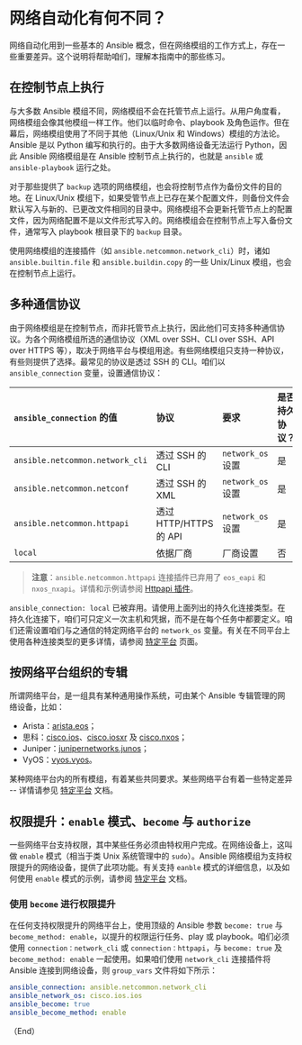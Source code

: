 # 网络自动化有何不同？

网络自动化用到一些基本的 Ansible 概念，但在网络模组的工作方式上，存在一些重要差异。这个说明将帮助咱们，理解本指南中的那些练习。


## 在控制节点上执行


与大多数 Ansible 模组不同，网络模组不会在托管节点上运行。从用户角度看，网络模组会像其他模组一样工作。他们以临时命令、playbook 及角色运作。但在幕后，网络模组使用了不同于其他（Linux/Unix 和 Windows）模组的方法论。Ansible 是以 Python 编写和执行的。由于大多数网络设备无法运行 Python，因此 Ansible 网络模组是在 Ansible 控制节点上执行的，也就是 `ansible` 或 `ansible-playbook` 运行之处。


对于那些提供了 `backup` 选项的网络模组，也会将控制节点作为备份文件的目的地。在 Linux/Unix 模组下，如果受管节点上已存在某个配置文件，则备份文件会默认写入与新的、已更改文件相同的目录中。网络模组不会更新托管节点上的配置文件，因为网络配置不是以文件形式写入的。网络模组会在控制节点上写入备份文件，通常写入 playbook 根目录下的 `backup` 目录。


使用网络模组的连接插件（如 `ansible.netcommon.network_cli`）时，诸如 `ansible.builtin.file` 和 `ansible.buildin.copy` 的一些 Unix/Linux 模组，也会在控制节点上运行。


## 多种通信协议


由于网络模组是在控制节点，而非托管节点上执行，因此他们可支持多种通信协议。为各个网络模组所选的通信协议（XML over SSH、CLI over SSH、API over HTTPS 等），取决于网络平台与模组用途。有些网络模组只支持一种协议，有些则提供了选择。最常见的协议是透过 SSH 的 CLI。咱们以 `ansible_connection` 变量，设置通信协议：


| `ansible_connection` 的值 | 协议 | 要求 | 是否持久协议？ |
| :-- | :-- | :-- | :-- |
| `ansible.netcommon.network_cli` | 透过 SSH 的 CLI | `network_os` 设置 | 是 |
| `ansible.netcommon.netconf` | 透过 SSH 的 XML | `network_os` 设置 | 是 |
| `ansible.netcommon.httpapi` | 透过 HTTP/HTTPS 的 API | `network_os` 设置 | 是 |
| `local` | 依据厂商 | 厂商设置 | 否 |


> **注意**：`ansible.netcommon.httpapi` 连接插件已弃用了 `eos_eapi` 和 `nxos_nxapi`。详情和示例请参阅 [Httpapi 插件](https://docs.ansible.com/ansible/latest/plugins/httpapi.html#httpapi-plugins)。


`ansible_connection: local` 已被弃用。请使用上面列出的持久化连接类型。在持久化连接下，咱们可只定义一次主机和凭据，而不是在每个任务中都要定义。咱们还需设置咱们与之通信的特定网络平台的 `network_os` 变量。有关在不同平台上使用各种连接类型的更多详情，请参阅 [特定平台](https://docs.ansible.com/ansible/latest/network/user_guide/platform_index.html#platform-options) 页面。


## 按网络平台组织的专辑


所谓网络平台，是一组具有某种通用操作系统，可由某个 Ansible 专辑管理的网络设备，比如：

- Arista：[arista.eos](https://galaxy.ansible.com/arista/eos)；
- 思科：[cisco.ios](https://galaxy.ansible.com/cisco/ios)、[cisco.iosxr](https://galaxy.ansible.com/cisco/iosxr) 及 [cisco.nxos](https://galaxy.ansible.com/cisco/nxos)；
- Juniper：[junipernetworks.junos](https://galaxy.ansible.com/junipernetworks/junos)；
- VyOS：[vyos.vyos](https://galaxy.ansible.com/vyos/vyos)。


某种网络平台内的所有模组，有着某些共同要求。某些网络平台有着一些特定差异 -- 详情请参见 [特定平台](https://docs.ansible.com/ansible/latest/network/user_guide/platform_index.html#platform-options) 文档。


## 权限提升：`enable` 模式、`become` 与 `authorize`


一些网络平台支持权限，其中某些任务必须由特权用户完成。在网络设备上，这叫做 `enable` 模式（相当于类 Unix 系统管理中的 `sudo`）。Ansible 网络模组为支持权限提升的网络设备，提供了此项功能。有关支持 `eanble` 模式的详细信息，以及如何使用 `enable` 模式的示例，请参阅 [特定平台](https://docs.ansible.com/ansible/latest/network/user_guide/platform_index.html#platform-options) 文档。


### 使用 `become` 进行权限提升

在任何支持权限提升的网络平台上，使用顶级的 Ansible 参数 `become: true` 与 `become_method: enable`，以提升的权限运行任务、play 或 playbook。咱们必须使用 `connection：network_cli` 或 `connection：httpapi`，与 `become: true` 及 `become_method: enable` 一起使用。如果咱们使用 `network_cli` 连接插件将 Ansible 连接到网络设备，则 `group_vars` 文件将如下所示：


```yaml
ansible_connection: ansible.netcommon.network_cli
ansible_network_os: cisco.ios.ios
ansible_become: true
ansible_become_method: enable
```

（End）



